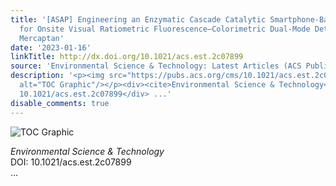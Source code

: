 ```yaml
---
title: '[ASAP] Engineering an Enzymatic Cascade Catalytic Smartphone-Based Sensor
  for Onsite Visual Ratiometric Fluorescence–Colorimetric Dual-Mode Detection of Methyl
  Mercaptan'
date: '2023-01-16'
linkTitle: http://dx.doi.org/10.1021/acs.est.2c07899
source: 'Environmental Science & Technology: Latest Articles (ACS Publications)'
description: '<p><img src="https://pubs.acs.org/cms/10.1021/acs.est.2c07899/asset/images/medium/es2c07899_0008.gif"
  alt="TOC Graphic"/></p><div><cite>Environmental Science & Technology</cite></div><div>DOI:
  10.1021/acs.est.2c07899</div> ...'
disable_comments: true
---
```

<p><img src="https://pubs.acs.org/cms/10.1021/acs.est.2c07899/asset/images/medium/es2c07899_0008.gif" alt="TOC Graphic"/></p><div><cite>Environmental Science & Technology</cite></div><div>DOI: 10.1021/acs.est.2c07899</div> ...